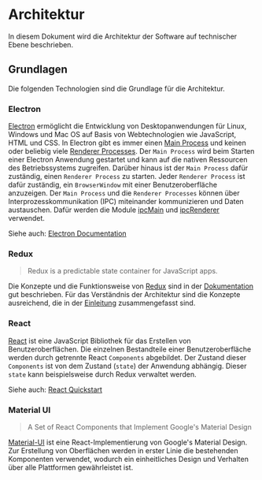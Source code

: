 # Architektur

In diesem Dokument wird die Architektur der Software auf technischer Ebene beschrieben.


## Grundlagen

Die folgenden Technologien sind die Grundlage für die Architektur.


### Electron

[Electron](https://electron.atom.io/) ermöglicht die Entwicklung von Desktopanwendungen für Linux,
Windows und Mac OS auf Basis von Webtechnologien wie JavaScript, HTML und CSS.
In Electron gibt es immer einen [Main Process](https://electron.atom.io/docs/tutorial/quick-start/#main-process)
und keinen oder beliebig viele [Renderer Processes](https://electron.atom.io/docs/tutorial/quick-start/#renderer-process).
Der `Main Process` wird beim Starten einer Electron Anwendung gestartet und kann auf die nativen
Ressourcen des Betriebssystems zugreifen. Darüber hinaus ist der `Main Process` dafür zuständig,
einen `Renderer Process` zu starten. Jeder `Renderer Process` ist dafür zuständig, ein `BrowserWindow`
mit einer Benutzeroberfläche anzuzeigen. Der `Main Process` und die `Renderer Processes` können über
Interprozesskommunikation (IPC) miteinander kommunizieren und Daten  austauschen. Dafür werden die
Module [ipcMain](https://electron.atom.io/docs/api/ipc-main) und
[ipcRenderer](https://electron.atom.io/docs/api/ipc-renderer) verwendet.

Siehe auch: [Electron Documentation](https://electron.atom.io/docs/)


### Redux

> Redux is a predictable state container for JavaScript apps.

Die Konzepte und die Funktionsweise von [Redux](http://redux.js.org/) sind in der
[Dokumentation](http://redux.js.org/) gut beschrieben. Für das Verständnis der Architektur sind die
Konzepte ausreichend, die in der [Einleitung](http://redux.js.org/docs/introduction/) zusammengefasst
sind.


### React

[React](https://facebook.github.io/react/) ist eine JavaScript Bibliothek für das Erstellen von
Benutzeroberflächen. Die einzelnen Bestandteile einer Benutzeroberfläche werden durch getrennte
React `Components` abgebildet. Der Zustand dieser `Components` ist von dem Zustand (`state`) der
Anwendung abhängig. Dieser `state` kann beispielsweise durch Redux verwaltet werden.

Siehe auch: [React Quickstart](https://facebook.github.io/react/docs/hello-world.html)

### Material UI
> A Set of React Components that Implement Google's Material Design

[Material-UI](http://www.material-ui.com/) ist eine React-Implementierung von Google's Material Design.
Zur Erstellung von Oberflächen werden in erster Linie die bestehenden Komponenten verwendet, wodurch ein
einheitliches Design und Verhalten über alle Plattformen gewährleistet ist.